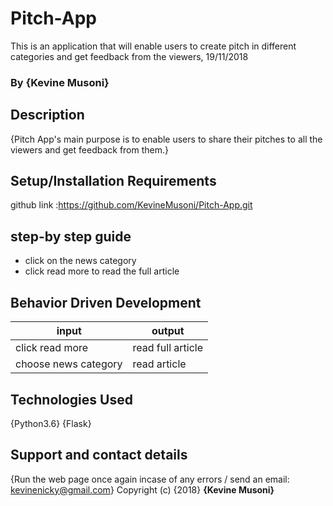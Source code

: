 # Pitch-App
This is an application that will  enable users to create pitch in different categories and get feedback from the viewers,
19/11/2018
### By **{Kevine Musoni}**
## Description
{Pitch App's main purpose is to enable users to share their pitches to all the viewers and get feedback from them.}
## Setup/Installation Requirements 
github link :https://github.com/KevineMusoni/Pitch-App.git

## step-by step guide
*  click on the news category
*  click read more to read the full article
## Behavior Driven Development
| input              | output           |
|---------------     |---------------   |
| click read more    | read full article|
|choose news category| read article     |

## Technologies Used
{Python3.6}
{Flask}
## Support and contact details
{Run the web page once again incase of any errors / send an email: kevinenicky@gmail.com}
Copyright (c) {2018} **{Kevine Musoni}**
